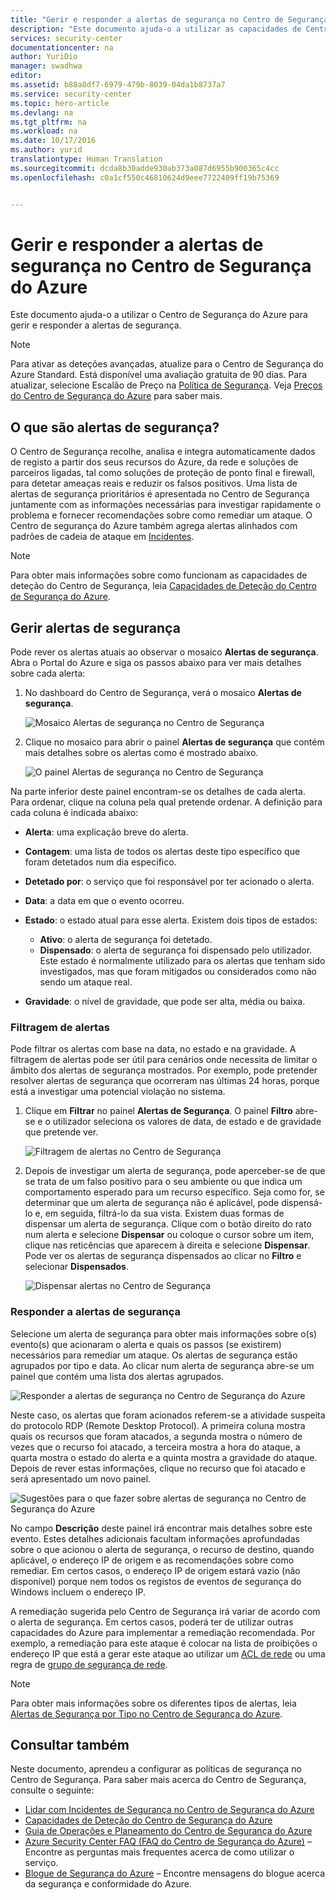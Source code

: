 ```yaml
---
title: "Gerir e responder a alertas de segurança no Centro de Segurança do Azure | WCF Relay service"
description: "Este documento ajuda-o a utilizar as capacidades de Centro de Segurança do Azure para gerir e responder a alertas de segurança."
services: security-center
documentationcenter: na
author: YuriDio
manager: swadhwa
editor: 
ms.assetid: b88a8df7-6979-479b-8039-04da1b8737a7
ms.service: security-center
ms.topic: hero-article
ms.devlang: na
ms.tgt_pltfrm: na
ms.workload: na
ms.date: 10/17/2016
ms.author: yurid
translationtype: Human Translation
ms.sourcegitcommit: dcda8b30adde930ab373a087d6955b900365c4cc
ms.openlocfilehash: c0a1cf550c46810624d9eee7722409ff19b75369


---
```

# <a name="managing-and-responding-to-security-alerts-in-azure-security-center"></a>Gerir e responder a alertas de segurança no Centro de Segurança do Azure
Este documento ajuda-o a utilizar o Centro de Segurança do Azure para gerir e responder a alertas de segurança.

> [!NOTE]
> Para ativar as deteções avançadas, atualize para o Centro de Segurança do Azure Standard. Está disponível uma avaliação gratuita de 90 dias. Para atualizar, selecione Escalão de Preço na [Política de Segurança](security-center-policies.md). Veja [Preços do Centro de Segurança do Azure](security-center-pricing.md) para saber mais.
> 
> 

## <a name="what-are-security-alerts"></a>O que são alertas de segurança?
O Centro de Segurança recolhe, analisa e integra automaticamente dados de registo a partir dos seus recursos do Azure, da rede e soluções de parceiros ligadas, tal como soluções de proteção de ponto final e firewall, para detetar ameaças reais e reduzir os falsos positivos. Uma lista de alertas de segurança prioritários é apresentada no Centro de Segurança juntamente com as informações necessárias para investigar rapidamente o problema e fornecer recomendações sobre como remediar um ataque. O Centro de segurança do Azure também agrega alertas alinhados com padrões de cadeia de ataque em [Incidentes](security-center-incident.md). 

> [!NOTE]
> Para obter mais informações sobre como funcionam as capacidades de deteção do Centro de Segurança, leia [Capacidades de Deteção do Centro de Segurança do Azure](security-center-detection-capabilities.md).
> 
> 

## <a name="managing-security-alerts"></a>Gerir alertas de segurança
Pode rever os alertas atuais ao observar o mosaico **Alertas de segurança**. Abra o Portal do Azure e siga os passos abaixo para ver mais detalhes sobre cada alerta:

1. No dashboard do Centro de Segurança, verá o mosaico **Alertas de segurança**.
   
    ![Mosaico Alertas de segurança no Centro de Segurança](./media/security-center-managing-and-responding-alerts/security-center-managing-and-responding-alerts-fig1-ga.png)
2. Clique no mosaico para abrir o painel **Alertas de segurança** que contém mais detalhes sobre os alertas como é mostrado abaixo.
   
   ![O painel Alertas de segurança no Centro de Segurança](./media/security-center-managing-and-responding-alerts/security-center-managing-and-responding-alerts-fig2-ga.png)

Na parte inferior deste painel encontram-se os detalhes de cada alerta. Para ordenar, clique na coluna pela qual pretende ordenar. A definição para cada coluna é indicada abaixo:

* **Alerta**: uma explicação breve do alerta.
* **Contagem**: uma lista de todos os alertas deste tipo específico que foram detetados num dia específico.
* **Detetado por**: o serviço que foi responsável por ter acionado o alerta.
* **Data**: a data em que o evento ocorreu.
* **Estado**: o estado atual para esse alerta. Existem dois tipos de estados:
  
  * **Ativo**: o alerta de segurança foi detetado.
  * **Dispensado**: o alerta de segurança foi dispensado pelo utilizador. Este estado é normalmente utilizado para os alertas que tenham sido investigados, mas que foram mitigados ou considerados como não sendo um ataque real.
* **Gravidade**: o nível de gravidade, que pode ser alta, média ou baixa.

### <a name="filtering-alerts"></a>Filtragem de alertas
Pode filtrar os alertas com base na data, no estado e na gravidade. A filtragem de alertas pode ser útil para cenários onde necessita de limitar o âmbito dos alertas de segurança mostrados. Por exemplo, pode pretender resolver alertas de segurança que ocorreram nas últimas 24 horas, porque está a investigar uma potencial violação no sistema.

1. Clique em **Filtrar** no painel **Alertas de Segurança**. O painel **Filtro** abre-se e o utilizador seleciona os valores de data, de estado e de gravidade que pretende ver.
   
    ![Filtragem de alertas no Centro de Segurança](./media/security-center-managing-and-responding-alerts/security-center-managing-and-responding-alerts-fig3-ga.png)
2. Depois de investigar um alerta de segurança, pode aperceber-se de que se trata de um falso positivo para o seu ambiente ou que indica um comportamento esperado para um recurso específico. Seja como for, se determinar que um alerta de segurança não é aplicável, pode dispensá-lo e, em seguida, filtrá-lo da sua vista. Existem duas formas de dispensar um alerta de segurança. Clique com o botão direito do rato num alerta e selecione **Dispensar** ou coloque o cursor sobre um item, clique nas reticências que aparecem à direita e selecione **Dispensar**. Pode ver os alertas de segurança dispensados ao clicar no **Filtro** e selecionar **Dispensados**.
   
   ![Dispensar alertas no Centro de Segurança](./media/security-center-managing-and-responding-alerts/security-center-managing-and-responding-alerts-fig4-ga.png)

### <a name="respond-to-security-alerts"></a>Responder a alertas de segurança
Selecione um alerta de segurança para obter mais informações sobre o(s) evento(s) que acionaram o alerta e quais os passos (se existirem) necessários para remediar um ataque. Os alertas de segurança estão agrupados por tipo e data. Ao clicar num alerta de segurança abre-se um painel que contém uma lista dos alertas agrupados.

![Responder a alertas de segurança no Centro de Segurança do Azure](./media/security-center-managing-and-responding-alerts/security-center-managing-and-responding-alerts-fig5-ga.png)

Neste caso, os alertas que foram acionados referem-se a atividade suspeita do protocolo RDP (Remote Desktop Protocol). A primeira coluna mostra quais os recursos que foram atacados, a segunda mostra o número de vezes que o recurso foi atacado, a terceira mostra a hora do ataque, a quarta mostra o estado do alerta e a quinta mostra a gravidade do ataque. Depois de rever estas informações, clique no recurso que foi atacado e será apresentado um novo painel.

![Sugestões para o que fazer sobre alertas de segurança no Centro de Segurança do Azure](./media/security-center-managing-and-responding-alerts/security-center-managing-and-responding-alerts-fig6-ga.png)

No campo **Descrição** deste painel irá encontrar mais detalhes sobre este evento. Estes detalhes adicionais facultam informações aprofundadas sobre o que acionou o alerta de segurança, o recurso de destino, quando aplicável, o endereço IP de origem e as recomendações sobre como remediar.  Em certos casos, o endereço IP de origem estará vazio (não disponível) porque nem todos os registos de eventos de segurança do Windows incluem o endereço IP.

A remediação sugerida pelo Centro de Segurança irá variar de acordo com o alerta de segurança. Em certos casos, poderá ter de utilizar outras capacidades do Azure para implementar a remediação recomendada. Por exemplo, a remediação para este ataque é colocar na lista de proibições o endereço IP que está a gerar este ataque ao utilizar um [ACL de rede](../virtual-network/virtual-networks-acl.md) ou uma regra de [grupo de segurança de rede](../virtual-network/virtual-networks-nsg.md).

> [!NOTE]
> Para obter mais informações sobre os diferentes tipos de alertas, leia [Alertas de Segurança por Tipo no Centro de Segurança do Azure](security-center-alerts-type.md).
> 
> 

## <a name="see-also"></a>Consultar também
Neste documento, aprendeu a configurar as políticas de segurança no Centro de Segurança. Para saber mais acerca do Centro de Segurança, consulte o seguinte:

* [Lidar com Incidentes de Segurança no Centro de Segurança do Azure](security-center-incident.md)
* [Capacidades de Deteção do Centro de Segurança do Azure](security-center-detection-capabilities.md)
* [Guia de Operações e Planeamento do Centro de Segurança do Azure](security-center-planning-and-operations-guide.md)
* [Azure Security Center FAQ (FAQ do Centro de Segurança do Azure)](security-center-faq.md) – Encontre as perguntas mais frequentes acerca de como utilizar o serviço.
* [Blogue de Segurança do Azure](http://blogs.msdn.com/b/azuresecurity/) – Encontre mensagens do blogue acerca da segurança e conformidade do Azure.




<!--HONumber=Dec16_HO1-->



